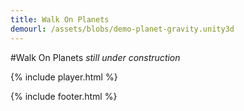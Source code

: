 ```yaml
---
title: Walk On Planets
demourl: /assets/blobs/demo-planet-gravity.unity3d
---
```


#Walk On Planets
_still under construction_


{% include player.html %}


{% include footer.html %}
